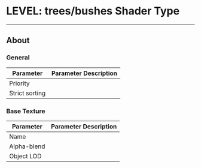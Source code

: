 # LEVEL: trees/bushes Shader Type

___

## About

### General

| Parameter | Parameter Description |
|---|---|
| Priority |  |
| Strict sorting |  |

### Base Texture

| Parameter | Parameter Description |
|---|---|
| Name |  |
| Alpha-blend |  |
| Object LOD |  |
